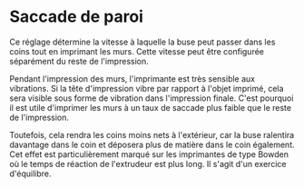 Saccade de paroi
====
Ce réglage détermine la vitesse à laquelle la buse peut passer dans les coins tout en imprimant les murs. Cette vitesse peut être configurée séparément du reste de l'impression.

Pendant l'impression des murs, l'imprimante est très sensible aux vibrations. Si la tête d'impression vibre par rapport à l'objet imprimé, cela sera visible sous forme de vibration dans l'impression finale. C'est pourquoi il est utile d'imprimer les murs à un taux de saccade plus faible que le reste de l'impression.

Toutefois, cela rendra les coins moins nets à l'extérieur, car la buse ralentira davantage dans le coin et déposera plus de matière dans le coin également. Cet effet est particulièrement marqué sur les imprimantes de type Bowden où le temps de réaction de l'extrudeur est plus long. Il s'agit d'un exercice d'équilibre.
